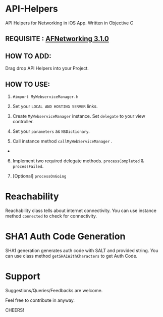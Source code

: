 # API-Helpers
API Helpers for Networking in iOS App. Written in Objective C

## REQUISITE : [AFNetworking 3.1.0](https://github.com/AFNetworking/AFNetworking/)

## HOW TO ADD: 

Drag drop API Helpers into your Project.

## HOW TO USE:

1. ```#import MyWebserviceManager.h```

2. Set your ```LOCAL AND HOSTING SERVER``` links.

3. Create ```MyWebserviceManager``` instance. Set ```delegate``` to your view controller.

4. Set your ```parameters``` as ```NSDictionary```.

5. Call instance method ```callMyWebServiceManager``` .

- 

6. Implement two required delegate methods. ```processCompleted``` & ```processFailed```.

7. [Optional] ```processOnGoing```

# Reachability

Reachability class tells about internet connectivity. You can use instance method ```connected``` to check for connectivity.

# SHA1 Auth Code Generation

SHA1 generation generates auth code with SALT and provided string. You can use class method ```getSHA1WithCharacters``` to get Auth Code.

# Support

Suggestions/Queries/Feedbacks are welcome.

Feel free to contribute in anyway.


CHEERS!
